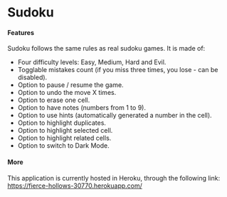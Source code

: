 # Sudoku

#### Features
Sudoku follows the same rules as real sudoku games. It is made of:

- Four difficulty levels: Easy, Medium, Hard and Evil.
- Togglable mistakes count (if you miss three times, you lose - can be disabled).
- Option to pause / resume the game.
- Option to undo the move X times.
- Option to erase one cell.
- Option to have notes (numbers from 1 to 9).
- Option to use hints (automatically generated a number in the cell).
- Option to highlight duplicates.
- Option to highlight selected cell.
- Option to highlight related cells.
- Option to switch to Dark Mode.

#### More
This application is currently hosted in Heroku, through the following link: https://fierce-hollows-30770.herokuapp.com/
